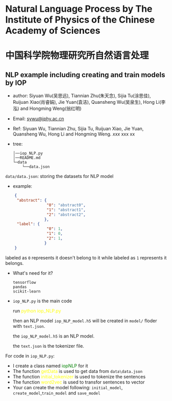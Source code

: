 # Natural Language Process by The Institute of Physics of the Chinese Academy of Sciences
# 中国科学院物理研究所自然语言处理
## NLP example including creating and train models by IOP

* author: Siyuan Wu(吴思远), Tiannian Zhu(朱天念), Sijia Tu(涂思佳), Ruijuan Xiao(肖睿娟), Jie Yuan(袁洁), Quansheng Wu(吴泉生), Hong Li(李泓) and Hongming Weng(翁红明)
* Email: sywu@iphy.ac.cn
* Ref:  Siyuan Wu, Tiannian Zhu, Sijia Tu, Ruijuan Xiao, Jie Yuan, Quansheng Wu, Hong Li and Hongming Weng. $\textit{xxx}$ xxx xx

* tree:
    ```
    │──iop_NLP.py
    │──README.md
    └─data
        └──data.json
    ```

`data/data.json`: storing the datasets for NLP model

* example:
```json
    {
     "abstract": {
                  "0": "abstract0",
                  "1": "abstract1",
                  "2": "abstract2",
                 },
     "label": {
                  "0": 1,
                  "1": 0,
                  "2": 1,
                 }
    }
```

labeled as `0` represents it doesn't belong to it while labeled as `1` represents it belongs.

* What's need for it?

    ```
    tensorflow
    pandas
    scikit-learn
    ```

* `iop_NLP.py` is the main code

    run <font color=yellow>python iop_NLP.py </font>

    then an NLP model `iop_NLP_model.h5` will be created in `model/` floder with `text.json`.

    the `iop_NLP_model.h5` is an NLP model.

    the `text.json` is the tokenizer file.

For code in `iop_NLP.py`:

* I create a class named <font color=green>iopNLP</font> for it
* The function <font color=yellow>getData</font> is used to get data from `data\data.json`
* The function <font color=yellow>initial_tokenizer</font> is used to tokenize the sentences
* The function <font color=yellow>word2vec</font> is used to transfor sentences to vector
* Your can create the model following: `initial_model`, `create_model`,`train_model` and `save_model`



